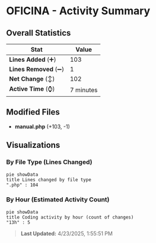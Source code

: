 # OFICINA - Activity Summary 

## Overall Statistics

| Stat                   | Value                                                             |
| ---------------------- | ----------------------------------------------------------------- |
| **Lines Added** (➕)   | 103                                          |
| **Lines Removed** (➖) | 1                                        |
| **Net Change** (↕)    | 102                |
| **Active Time** (⌚)   | 7 minutes |


## Modified Files
- **manual.php** (+103, -1)

## Visualizations

### By File Type (Lines Changed)

```mermaid
pie showData
title Lines changed by file type
".php" : 104
```

### By Hour (Estimated Activity Count)

```mermaid
pie showData
title Coding activity by hour (count of changes)
"13h" : 5
```


> **Last Updated:** 4/23/2025, 1:55:51 PM